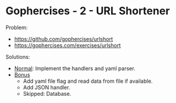 # Gophercises - 2 - URL Shortener

Problem:

* https://github.com/gophercises/urlshort
* https://gophercises.com/exercises/urlshort

Solutions:

* [Normal](normal): Implement the handlers and yaml parser.
* [Bonus](bonus)
    * Add yaml file flag and read data from file if available.
    * Add JSON handler.
    * Skipped: Database.